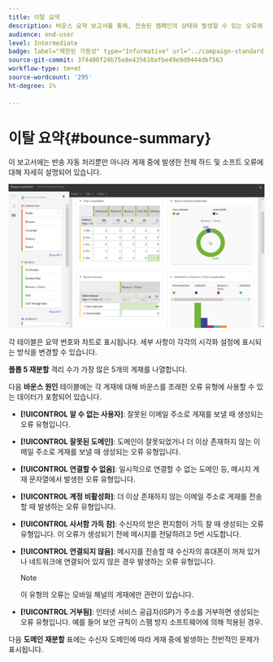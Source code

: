 ```yaml
---
title: 이탈 요약
description: 바운스 요약 보고서를 통해, 전송된 캠페인의 상태와 발생할 수 있는 오류에 대해 알아보십시오.
audience: end-user
level: Intermediate
badge: label="제한된 가용성" type="Informative" url="../campaign-standard-migration-home.md" tooltip="마이그레이션된 사용자 Campaign Standard으로 제한됨"
source-git-commit: 3f4400f24b75e8e435610afbe49e9d9444dbf563
workflow-type: tm+mt
source-wordcount: '295'
ht-degree: 1%

---
```


# 이탈 요약{#bounce-summary}

이 보고서에는 반송 자동 처리뿐만 아니라 게재 중에 발생한 전체 하드 및 소프트 오류에 대해 자세히 설명되어 있습니다.

![](assets/campaign_reports_bounces.png)

각 테이블은 요약 번호와 차트로 표시됩니다. 세부 사항이 각각의 시각화 설정에 표시되는 방식을 변경할 수 있습니다.

**플롭 5 재분할** 격리 수가 가장 많은 5개의 게재를 나열합니다.

다음 **바운스 원인** 테이블에는 각 게재에 대해 바운스를 초래한 오류 유형에 사용할 수 있는 데이터가 포함되어 있습니다.

* **[!UICONTROL 알 수 없는 사용자]**: 잘못된 이메일 주소로 게재를 보낼 때 생성되는 오류 유형입니다.
* **[!UICONTROL 잘못된 도메인]**: 도메인이 잘못되었거나 더 이상 존재하지 않는 이메일 주소로 게재를 보낼 때 생성되는 오류 유형입니다.
* **[!UICONTROL 연결할 수 없음]**: 일시적으로 연결할 수 없는 도메인 등, 메시지 게재 문자열에서 발생한 오류 유형입니다.
* **[!UICONTROL 계정 비활성화]**: 더 이상 존재하지 않는 이메일 주소로 게재를 전송할 때 발생하는 오류 유형입니다.
* **[!UICONTROL 사서함 가득 참]**: 수신자의 받은 편지함이 가득 찰 때 생성되는 오류 유형입니다. 이 오류가 생성되기 전에 메시지를 전달하려고 5번 시도합니다.
* **[!UICONTROL 연결되지 않음]**: 메시지를 전송할 때 수신자의 휴대폰이 꺼져 있거나 네트워크에 연결되어 있지 않은 경우 발생하는 오류 유형입니다.

  >[!NOTE]
  >
  >이 유형의 오류는 모바일 채널의 게재에만 관련이 있습니다.

* **[!UICONTROL 거부됨]**: 인터넷 서비스 공급자(ISP)가 주소를 거부하면 생성되는 오류 유형입니다. 예를 들어 보안 규칙이 스팸 방지 소프트웨어에 의해 적용된 경우.

다음 **도메인 재분할** 표에는 수신자 도메인에 따라 게재 중에 발생하는 전반적인 문제가 표시됩니다.
